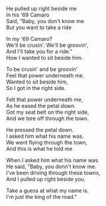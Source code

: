 <!--
title: King of the Road
created: 7 November 2004 - 2:03 pm
updated: 7 November 2004 - 3:21 pm
slug: road-king
tags: poetry
-->

He pulled up right beside me  
In his '69 Camaro  
Said, "Baby, you don't know me  
But you want to take a ride  

In my '69 Camaro?  
We'll be crusin'. We'll be groovin',  
And I'll take you for a ride."  
How I wanted to sit beside him.  

To be crusin' and be groovin'  
Feel that power underneath me.  
Wanted to sit beside him,  
So I got in the right side.  

Felt that power underneath me,  
As he eased the petal down.  
Got my seat belt on the right side,  
And we tore off through the town.  

He pressed the petal down.  
I asked him what his name was.  
We went flying through the town,  
And this is what he told me  

When I asked him what his name was.  
He said, "Baby, you donn't know me.  
I've been driving through these towns,  
And I pulled up right beside you.  

Take a guess at what my name is.  
I'm just the king of the road."  
